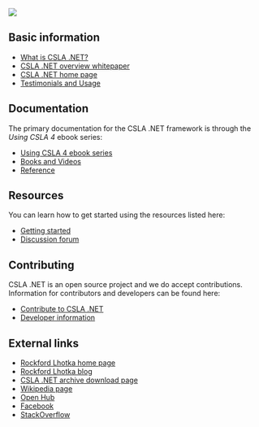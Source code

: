 ![](https://github.com/MarimerLLC/csla/wiki/images/csla%20win8_mid.png)

Basic information
-----------------
* [What is CSLA .NET?](What-is-CSLA-.NET.md)
* [CSLA .NET overview whitepaper](https://github.com/MarimerLLC/csla/raw/master/Support/magenic-white-paper-overview-of-csla.pdf)
* [CSLA .NET home page](http://www.cslanet.com)
* [Testimonials and Usage](Testimonials-and-Usage.md)

Documentation
-------------
The primary documentation for the CSLA .NET framework is through the _Using CSLA 4_ ebook series:
* [Using CSLA 4 ebook series](http://store.lhotka.net/Default.aspx?tabid=1560&ProductID=22)
* [Books and Videos](Books-and-videos.md)
* [Reference](Reference.md)

Resources
---------
You can learn how to get started using the resources listed here:
* [Getting started](Getting-started.md)
* [Discussion forum](https://github.com/MarimerLLC/cslaforum)

Contributing
------------
CSLA .NET is an open source project and we do accept contributions. Information for contributors and developers can be found here:

* [Contribute to CSLA .NET](https://github.com/MarimerLLC/csla/blob/master/CONTRIBUTING.md)
* [Developer information](Developer-information.md)

External links
--------------
* [Rockford Lhotka home page](http://www.lhotka.net)
* [Rockford Lhotka blog](http://www.lhotka.net/weblog/)
* [CSLA .NET archive download page](http://www.lhotka.net/cslanet/download.aspx)
* [Wikipedia page](http://en.wikipedia.org/wiki/CSLA_.NET)
* [Open Hub](https://www.openhub.net/p/cslanet)
* [Facebook](https://www.facebook.com/CslaNet) 
* [StackOverflow](http://stackoverflow.com/tags/csla/info)

